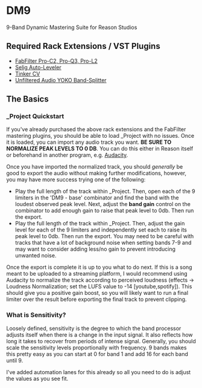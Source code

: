 # DM9
9-Band Dynamic Mastering Suite for Reason Studios

## Required Rack Extensions / VST Plugins
 - [FabFilter Pro-C2, Pro-Q3, Pro-L2](https://www.fabfilter.com/products#mixing-and-mastering)
 - [Selig Auto-Leveler](https://www.reasonstudios.com/shop/rack-extension/selig-leveler/)
 - [Tinker CV](https://www.reasonstudios.com/shop/rack-extension/tinker-cv-math-assistant/)
 - [Unfiltered Audio YOKO Band-Splitter](https://www.reasonstudios.com/shop/rack-extension/yoko-band-splitter/)

## The Basics

### _Project Quickstart

If you've already purchased the above rack extensions and the FabFilter mastering plugins, you should be able to load _Project with no issues.
Once it is loaded, you can import any audio track you want. **BE SURE TO NORMALIZE PEAK LEVELS TO 0 DB**. You can do this either in Reason itself
or beforehand in another program, e.g. [Audacity](https://www.audacityteam.org/). 

Once you have imported the normalized track, you should *generally* be good to export the audio without making further
modifications, however, you may have more success trying one of the following:
 - Play the full length of the track within _Project. Then, open each of the 9 limiters in the 'DM9 - base' combinator and find the band with the loudest observed peak level.
   Next, adjust the **band gain** control on the combinator to add enough gain to raise that peak level to 0db. Then run the export.
 - Play the full length of the track within _Project. Then, adjust the gain level for each of the 9 limiters and independently set each to raise its peak level to 0db. Then run the export.
   You may need to be careful with tracks that have a lot of background noise when setting bands 7-9 and may want to consider adding less/no gain to prevent introducing unwanted noise.

Once the export is complete it is up to you what to do next. If this is a song meant to be uploaded to a streaming platform, I would recommend using Audacity to normalize the track according to perceived loudness
(effects -> Loudness Normalization; set the LUFS value to -14 [youtube,spotify]). This should give you a positive gain boost, so you will likely want to run a final limiter over the result before exporting the final track to prevent
clipping.

### What is Sensitivity?

Loosely defined, sensitivity is the degree to which the band processor adjusts itself when there is a change in the input signal. It also reflects how long it takes to recover from periods of intense signal. Generally, you should scale the sensitivity levels proportionally with frequency. 
9 bands makes this pretty easy as you can start at 0 for band 1 and add 16 for each band until 9.

I've added automation lanes for this already so all you need to do is adjust the values as you see fit.
